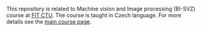 This repository is related to Machine vision and Image processing (BI-SVZ) course at [FIT CTU](https://fit.cvut.cz/en). The course is taught in Czech language. For more details see the [main course page](index.md).
